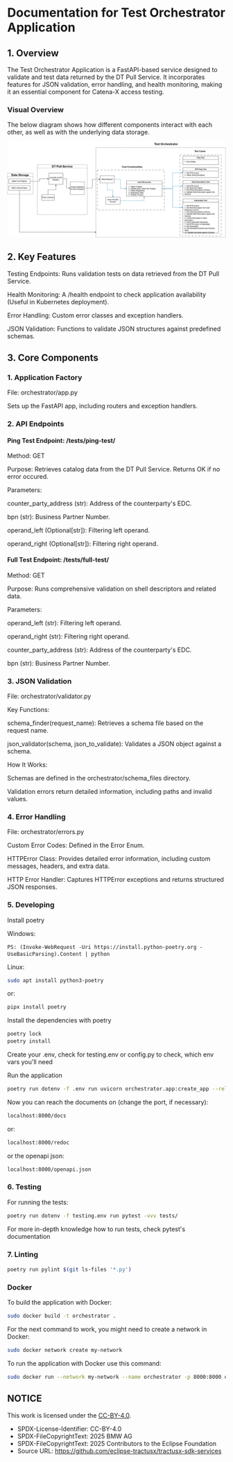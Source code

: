 # Documentation for Test Orchestrator Application

## 1. Overview
The Test Orchestrator Application is a FastAPI-based service designed to validate and test data returned by the DT Pull Service. It incorporates features for JSON validation, error handling, and health monitoring, making it an essential component for Catena-X access testing.

### Visual Overview
The below diagram shows how different components interact with each other, as well as with the underlying data storage.

![Testbed Components](./Testbed_Components.png)

## 2. Key Features
Testing Endpoints: Runs validation tests on data retrieved from the DT Pull Service.

Health Monitoring: A /health endpoint to check application availability (Useful in Kubernetes deployment).

Error Handling: Custom error classes and exception handlers.

JSON Validation: Functions to validate JSON structures against predefined schemas.

## 3. Core Components
### 1. Application Factory
File: orchestrator/app.py

Sets up the FastAPI app, including routers and exception handlers.

### 2. API Endpoints

#### Ping Test Endpoint: /tests/ping-test/

Method: GET

Purpose: Retrieves catalog data from the DT Pull Service. Returns OK if no error occured.

Parameters:

counter_party_address (str): Address of the counterparty's EDC.

bpn (str): Business Partner Number.

operand_left (Optional[str]): Filtering left operand.

operand_right (Optional[str]): Filtering right operand.

#### Full Test Endpoint: /tests/full-test/

Method: GET

Purpose: Runs comprehensive validation on shell descriptors and related data.

Parameters:

operand_left (str): Filtering left operand.

operand_right (str): Filtering right operand.

counter_party_address (str): Address of the counterparty's EDC.

bpn (str): Business Partner Number.

### 3. JSON Validation
File: orchestrator/validator.py

Key Functions:

schema_finder(request_name): Retrieves a schema file based on the request name.

json_validator(schema, json_to_validate): Validates a JSON object against a schema.

How It Works:

Schemas are defined in the orchestrator/schema_files directory.

Validation errors return detailed information, including paths and invalid values.

### 4. Error Handling
File: orchestrator/errors.py

Custom Error Codes: Defined in the Error Enum.

HTTPError Class: Provides detailed error information, including custom messages, headers, and extra data.

HTTP Error Handler: Captures HTTPError exceptions and returns structured JSON responses.


### 5. Developing
Install poetry

Windows:
```
PS: (Invoke-WebRequest -Uri https://install.python-poetry.org -UseBasicParsing).Content | python
```

Linux:
```sh
sudo apt install python3-poetry
```
or:
```sh
pipx install poetry
```

Install the dependencies with poetry
```sh
poetry lock
poetry install
```

Create your .env, check for testing.env or config.py to check, which env vars you'll need

Run the application
```sh
poetry run dotenv -f .env run uvicorn orchestrator.app:create_app --reload --proxy-headers --factory --port 8000
```
Now you can reach the documents on (change the port, if necessary):
```sh
localhost:8000/docs
```
or:
```sh
localhost:8000/redoc
```
or the openapi json:
```sh
localhost:8000/openapi.json
```

### 6. Testing

For running the tests:
```sh
poetry run dotenv -f testing.env run pytest -vvv tests/
```
For more in-depth knowledge how to run tests, check pytest's documentation

### 7. Linting
```sh
poetry run pylint $(git ls-files '*.py')
```

### Docker
To build the application with Docker:
```sh
sudo docker build -t orchestrator .
```

For the next command to work, you might need to create a network in Docker:
```sh
sudo docker network create my-network
```

To run the application with Docker use this command:
```sh
sudo docker run --network my-network --name orchestrator -p 8000:8000 orchestrator
```


## NOTICE

This work is licensed under the [CC-BY-4.0](https://creativecommons.org/licenses/by/4.0/legalcode).

- SPDX-License-Identifier: CC-BY-4.0
- SPDX-FileCopyrightText: 2025 BMW AG
- SPDX-FileCopyrightText: 2025 Contributors to the Eclipse Foundation
- Source URL: https://github.com/eclipse-tractusx/tractusx-sdk-services

